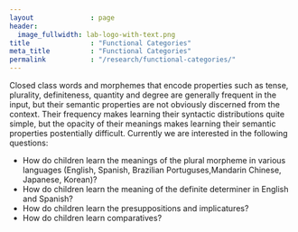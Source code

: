 ```yaml
---
layout              : page
header:
  image_fullwidth: lab-logo-with-text.png
title               : "Functional Categories"
meta_title          : "Functional Categories"
permalink           : "/research/functional-categories/"
---
```


Closed class words and morphemes that encode properties such as tense, plurality, definiteness, quantity and degree are generally frequent in the input, but their semantic properties are not obviously discerned from the context.  Their frequency makes learning their syntactic distributions quite simple, but the opacity of their meanings makes learning their semantic properties postentially difficult.  Currently we are interested in the following questions:

-   How do children learn the meanings of the plural morpheme in various languages (English, Spanish, Brazilian Portuguses,Mandarin Chinese, Japanese, Korean)?
-   How do children learn the meaning of the definite determiner in English and Spanish?
-   How do children learn the presuppositions and implicatures?
-   How do children learn comparatives?
